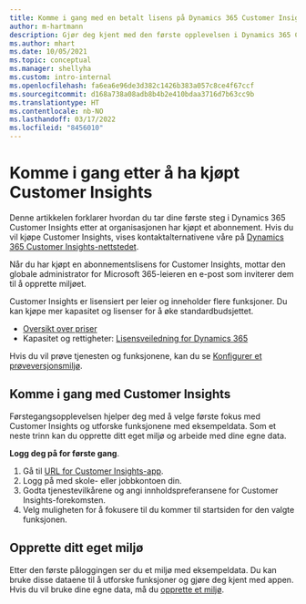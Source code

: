 ```yaml
---
title: Komme i gang med en betalt lisens på Dynamics 365 Customer Insights
author: m-hartmann
description: Gjør deg kjent med den første opplevelsen i Dynamics 365 Customer Insights, og utforsk mulighetene i den.
ms.author: mhart
ms.date: 10/05/2021
ms.topic: conceptual
ms.manager: shellyha
ms.custom: intro-internal
ms.openlocfilehash: fa6ea6e96de3d382c1426b383a057c8ce4f67ccf
ms.sourcegitcommit: d168a738a08adb8b4b2e410bdaa3716d7b63cc9b
ms.translationtype: HT
ms.contentlocale: nb-NO
ms.lasthandoff: 03/17/2022
ms.locfileid: "8456010"
---
```

# <a name="get-started-after-purchasing-customer-insights"></a>Komme i gang etter å ha kjøpt Customer Insights

Denne artikkelen forklarer hvordan du tar dine første steg i Dynamics 365 Customer Insights etter at organisasjonen har kjøpt et abonnement. Hvis du vil kjøpe Customer Insights, vises kontaktalternativene våre på [Dynamics 365 Customer Insights-nettstedet](https://dynamics.microsoft.com/ai/customer-insights/). 

Når du har kjøpt en abonnementslisens for Customer Insights, mottar den globale administrator for Microsoft 365-leieren en e-post som inviterer dem til å opprette miljøet. 

Customer Insights er lisensiert per leier og inneholder flere funksjoner. Du kan kjøpe mer kapasitet og lisenser for å øke standardbudsjettet. 
- [Oversikt over priser](https://dynamics.microsoft.com/ai/customer-insights/pricing/)
- Kapasitet og rettigheter: [Lisensveiledning for Dynamics 365](https://go.microsoft.com/fwlink/?LinkId=866544)

Hvis du vil prøve tjenesten og funksjonene, kan du se [Konfigurer et prøveversjonsmiljø](trial-signup.md).

## <a name="start-with-customer-insights"></a>Komme i gang med Customer Insights

Førstegangsopplevelsen hjelper deg med å velge første fokus med Customer Insights og utforske funksjonene med eksempeldata. Som et neste trinn kan du opprette ditt eget miljø og arbeide med dine egne data.

**Logg deg på for første gang**.

1. Gå til [URL for Customer Insights-app](https://home.ci.ai.dynamics.com).
1. Logg på med skole- eller jobbkontoen din. 
1. Godta tjenestevilkårene og angi innholdspreferansene for Customer Insights-forekomsten.
1. Velg muligheten for å fokusere til du kommer til startsiden for den valgte funksjonen.

## <a name="create-your-own-environment"></a>Opprette ditt eget miljø 

Etter den første påloggingen ser du et miljø med eksempeldata. Du kan bruke disse dataene til å utforske funksjoner og gjøre deg kjent med appen. Hvis du vil bruke dine egne data, må du [opprette et miljø](/dynamics365/customer-insights/audience-insights/create-environment).